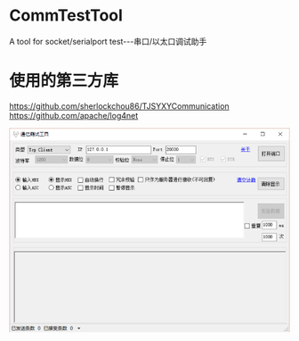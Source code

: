 # CommTestTool
A tool for socket/serialport test---串口/以太口调试助手

# 使用的第三方库
https://github.com/sherlockchou86/TJSYXYCommunication
https://github.com/apache/log4net

![image](https://github.com/tilv37/CommTestTool/blob/master/CommTestTool/Resources/shot.png)
